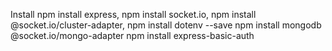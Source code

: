 Install
npm install express,
npm install socket.io,
npm install @socket.io/cluster-adapter,
npm install dotenv --save
npm install mongodb @socket.io/mongo-adapter
npm install express-basic-auth
